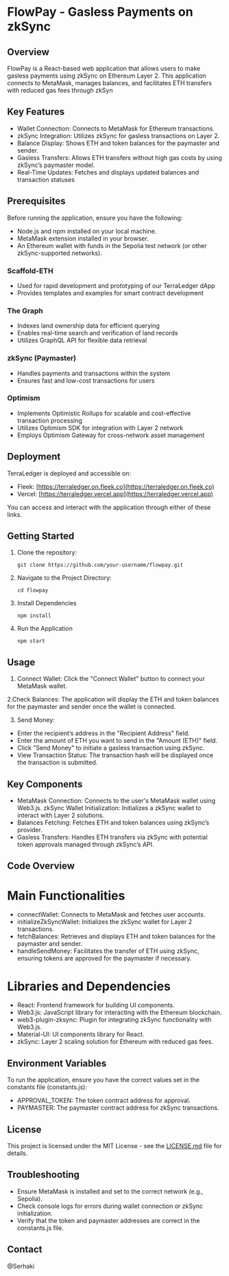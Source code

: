 # FlowPay - Gasless Payments on zkSync

## Overview

FlowPay is a React-based web application that allows users to make gasless payments using zkSync on Ethereum Layer 2. This application connects to MetaMask, manages balances, and facilitates ETH transfers with reduced gas fees through zkSyn

## Key Features

- Wallet Connection: Connects to MetaMask for Ethereum transactions.
- zkSync Integration: Utilizes zkSync for gasless transactions on Layer 2.
- Balance Display: Shows ETH and token balances for the paymaster and sender.
- Gasless Transfers: Allows ETH transfers without high gas costs by using zkSync’s paymaster model.
- Real-Time Updates: Fetches and displays updated balances and transaction statuses

## Prerequisites

Before running the application, ensure you have the following:
- Node.js and npm installed on your local machine.
- MetaMask extension installed in your browser.
- An Ethereum wallet with funds in the Sepolia test network (or other zkSync-supported networks).

### Scaffold-ETH
- Used for rapid development and prototyping of our TerraLedger dApp
- Provides templates and examples for smart contract development

### The Graph
- Indexes land ownership data for efficient querying
- Enables real-time search and verification of land records
- Utilizes GraphQL API for flexible data retrieval

### zkSync (Paymaster)
- Handles payments and transactions within the system
- Ensures fast and low-cost transactions for users

### Optimism
- Implements Optimistic Rollups for scalable and cost-effective transaction processing
- Utilizes Optimism SDK for integration with Layer 2 network
- Employs Optimism Gateway for cross-network asset management

## Deployment

TerraLedger is deployed and accessible on:

- Fleek: [https://terraledger.on.fleek.co](https://terraledger.on.fleek.co)
- Vercel: [https://terraledger.vercel.app](https://terraledger.vercel.app)

You can access and interact with the application through either of these links.

## Getting Started

1. Clone the repository:
   ```
   git clone https://github.com/your-username/flowpay.git
   ```

2. Navigate to the Project Directory:
   ```
   cd flowpay

   ```

3. Install Dependencies
   ```
   npm install
   ```

4. Run the Application
   ```
   npm start
   ```

## Usage

1. Connect Wallet: Click the "Connect Wallet" button to connect your MetaMask wallet.

2.Check Balances: The application will display the ETH and token balances for the paymaster and sender once the wallet is connected.

3. Send Money:

- Enter the recipient’s address in the "Recipient Address" field.
- Enter the amount of ETH you want to send in the "Amount (ETH)" field.
- Click "Send Money" to initiate a gasless transaction using zkSync.
- View Transaction Status: The transaction hash will be displayed once the transaction is submitted.

## Key Components
- MetaMask Connection: Connects to the user's MetaMask wallet using Web3.js.
zkSync Wallet Initialization: Initializes a zkSync wallet to interact with Layer 2 solutions.
- Balances Fetching: Fetches ETH and token balances using zkSync’s provider.
- Gasless Transfers: Handles ETH transfers via zkSync with potential token approvals managed through zkSync’s API.

## Code Overview

# Main Functionalities
- connectWallet: Connects to MetaMask and fetches user accounts.
- initializeZkSyncWallet: Initializes the zkSync wallet for Layer 2 transactions.
- fetchBalances: Retrieves and displays ETH and token balances for the paymaster and sender.
- handleSendMoney: Facilitates the transfer of ETH using zkSync, ensuring tokens are approved for the paymaster if necessary.
  
# Libraries and Dependencies
- React: Frontend framework for building UI components.
- Web3.js: JavaScript library for interacting with the Ethereum blockchain.
- web3-plugin-zksync: Plugin for integrating zkSync functionality with Web3.js.
- Material-UI: UI components library for React.
- zkSync: Layer 2 scaling solution for Ethereum with reduced gas fees.
  
## Environment Variables
To run the application, ensure you have the correct values set in the constants file (constants.js):
- APPROVAL_TOKEN: The token contract address for approval.
- PAYMASTER: The paymaster contract address for zkSync transactions.

## License
This project is licensed under the MIT License - see the [LICENSE.md](LICENSE.md) file for details.

## Troubleshooting

- Ensure MetaMask is installed and set to the correct network (e.g., Sepolia).
- Check console logs for errors during wallet connection or zkSync initialization.
- Verify that the token and paymaster addresses are correct in the constants.js file.

## Contact

@Serhaki
